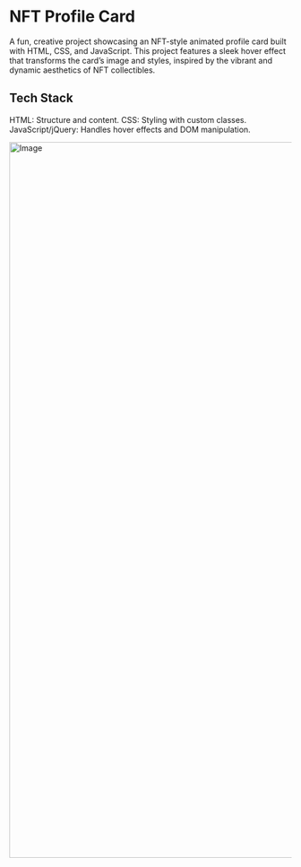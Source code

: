 # NFT Profile Card

A fun, creative project showcasing an NFT-style animated profile card built with HTML, CSS, and JavaScript. This project features a sleek hover effect that transforms the card’s image and styles, inspired by the vibrant and dynamic aesthetics of NFT collectibles.

## Tech Stack

HTML: Structure and content.
CSS: Styling with custom classes.
JavaScript/jQuery: Handles hover effects and DOM manipulation.

<img width="1276" alt="Image" src="https://github.com/user-attachments/assets/2080bd66-6cb1-42b2-a87c-f8dc92cc4f72" />